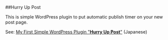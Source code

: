 ##Hurry Up Post

This is simple WordPress plugin to put automatic publish timer on your new post page.

See: [My First Simple WordPress Plugin "**Hurry Up Post**"](http://blog.takuti.me/hurry-up-post/) (Japanese)
